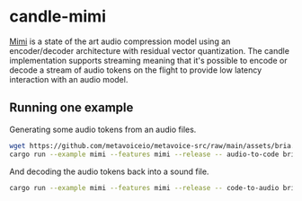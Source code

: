 # candle-mimi

[Mimi](https://huggingface.co/kyutai/mimi) is a state of the art audio
compression model using an encoder/decoder architecture with residual vector
quantization. The candle implementation supports streaming meaning that it's
possible to encode or decode a stream of audio tokens on the flight to provide
low latency interaction with an audio model.

## Running one example

Generating some audio tokens from an audio files.
```bash
wget https://github.com/metavoiceio/metavoice-src/raw/main/assets/bria.mp3
cargo run --example mimi --features mimi --release -- audio-to-code bria.mp3 bria.safetensors
```

And decoding the audio tokens back into a sound file.
```bash
cargo run --example mimi --features mimi --release -- code-to-audio bria.safetensors bria.wav
```
